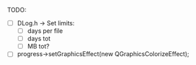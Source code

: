 TODO:
- [ ] DLog.h ->  Set limits:
    - [ ] days per file
    - [ ] days tot
    - [ ] MB tot?
- [ ] progress->setGraphicsEffect(new QGraphicsColorizeEffect);
